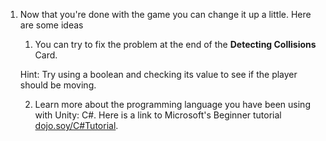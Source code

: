 1. Now that you're done with the game you can change it up a little. Here are some ideas

    1. You can try to fix the problem at the end of the **Detecting Collisions** Card. 
    
    Hint: Try using a boolean and checking its value to see if the player should be moving.
    
    2. Learn more about the programming language you have been using with Unity: C#. Here is a link to Microsoft's Beginner tutorial [dojo.soy/C#Tutorial](https://mva.microsoft.com/en-us/training-courses/c-fundamentals-for-absolute-beginners-16169?l=Lvld4EQIC_2706218949).